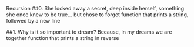 Recursion
##0. She locked away a secret, deep inside herself, something she once knew to be true... but chose to forget
function that prints a string, followed by a new line

##1. Why is it so important to dream? Because, in my dreams we are together
function that prints a string in reverse
